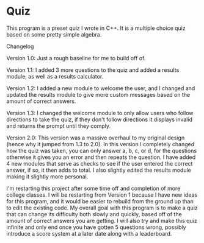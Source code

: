 # Quiz
This program is a preset quiz I wrote in C++. It is a multiple choice quiz based on some pretty simple algebra.

Changelog

Version 1.0: Just a rough baseline for me to build off of.

Version 1.1: I added 3 more questions to the quiz and added a results module, as well as a results calculator.

Version 1.2: I added a new module to welcome the user, and I changed and updated the results module to give more custom messages based on the amount of correct answers.

Version 1.3: I changed the welcome module to only allow users who follow directions to take the quiz, if they don't follow directions it displays invalid and returns the              prompt until they comply.

Version 2.0: This version was a massive overhaul to my original design (hence why it jumped from 1.3 to 2.0). In this version I completely changed how the quiz was taken, you can only answer a, b, c, or d, for the questions otherwise it gives you an error and then repeats the question. I have added 4 new modules that serve as checks to see if the user entered the correct answer, if so, it then adds to total. I also slightly edited the results module making it slightly more personal.

I'm restarting this project after some time off and completion of more college classes. I will be restarting from Version 1 because I have new ideas for this program, and it would be easier to rebuild from the ground up than to edit the existing code. My overall goal with this program is to make a quiz that can change its difficulty both slowly and quickly, based off of the amount of correct answers you are getting. I will also try and make this quiz infinite and only end once you have gotten 5 questions wrong, possibly introduce a score system at a later date along with a leaderboard.
